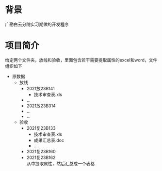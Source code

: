 # 背景
广勘白云分院实习期做的开发程序
# 项目简介
给定两个文件夹，放线和验收，里面包含若干需要提取属性的excel和word，文件组织如下
* 原数据
    * 放线
        * 2021放23B141
            * 技术审查表.xls
        * ...
        * 2021放23B314
        * ...
        * ...
    * 验收
        * 2021复23B133
            * 技术审查表.xls
            * 成果汇总表.doc
            * ....
        * 2021复23B160
        * 2021复23B162 <br>
从中提取属性，然后汇总成一个表格